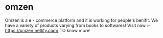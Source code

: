 # omzen
Omzen is a e - commerce platform and it is working for people's benifit.
We have a variety of products varying from books to softwares!
Visit now :- https://omzen.netlify.com/ TO know more!

